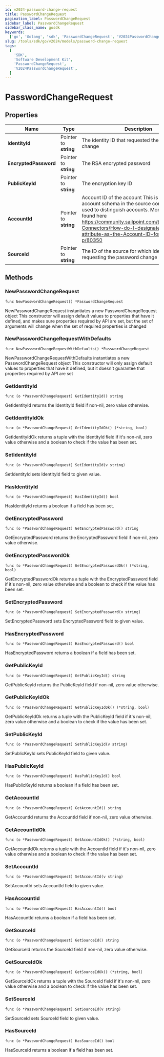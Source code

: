 ```yaml
---
id: v2024-password-change-request
title: PasswordChangeRequest
pagination_label: PasswordChangeRequest
sidebar_label: PasswordChangeRequest
sidebar_class_name: gosdk
keywords:
  ['go', 'Golang', 'sdk', 'PasswordChangeRequest', 'V2024PasswordChangeRequest']
slug: /tools/sdk/go/v2024/models/password-change-request
tags:
  [
    'SDK',
    'Software Development Kit',
    'PasswordChangeRequest',
    'V2024PasswordChangeRequest',
  ]
---
```


# PasswordChangeRequest

## Properties

| Name | Type | Description | Notes |
| --- | --- | --- | --- |
| **IdentityId** | Pointer to **string** | The identity ID that requested the password change | [optional] |
| **EncryptedPassword** | Pointer to **string** | The RSA encrypted password | [optional] |
| **PublicKeyId** | Pointer to **string** | The encryption key ID | [optional] |
| **AccountId** | Pointer to **string** | Account ID of the account This is specified per account schema in the source configuration. It is used to distinguish accounts. More info can be found here https://community.sailpoint.com/t5/IdentityNow-Connectors/How-do-I-designate-an-account-attribute-as-the-Account-ID-for-a/ta-p/80350 | [optional] |
| **SourceId** | Pointer to **string** | The ID of the source for which identity is requesting the password change | [optional] |

## Methods

### NewPasswordChangeRequest

`func NewPasswordChangeRequest() *PasswordChangeRequest`

NewPasswordChangeRequest instantiates a new PasswordChangeRequest object This constructor will assign default values to properties that have it defined, and makes sure properties required by API are set, but the set of arguments will change when the set of required properties is changed

### NewPasswordChangeRequestWithDefaults

`func NewPasswordChangeRequestWithDefaults() *PasswordChangeRequest`

NewPasswordChangeRequestWithDefaults instantiates a new PasswordChangeRequest object This constructor will only assign default values to properties that have it defined, but it doesn't guarantee that properties required by API are set

### GetIdentityId

`func (o *PasswordChangeRequest) GetIdentityId() string`

GetIdentityId returns the IdentityId field if non-nil, zero value otherwise.

### GetIdentityIdOk

`func (o *PasswordChangeRequest) GetIdentityIdOk() (*string, bool)`

GetIdentityIdOk returns a tuple with the IdentityId field if it's non-nil, zero value otherwise and a boolean to check if the value has been set.

### SetIdentityId

`func (o *PasswordChangeRequest) SetIdentityId(v string)`

SetIdentityId sets IdentityId field to given value.

### HasIdentityId

`func (o *PasswordChangeRequest) HasIdentityId() bool`

HasIdentityId returns a boolean if a field has been set.

### GetEncryptedPassword

`func (o *PasswordChangeRequest) GetEncryptedPassword() string`

GetEncryptedPassword returns the EncryptedPassword field if non-nil, zero value otherwise.

### GetEncryptedPasswordOk

`func (o *PasswordChangeRequest) GetEncryptedPasswordOk() (*string, bool)`

GetEncryptedPasswordOk returns a tuple with the EncryptedPassword field if it's non-nil, zero value otherwise and a boolean to check if the value has been set.

### SetEncryptedPassword

`func (o *PasswordChangeRequest) SetEncryptedPassword(v string)`

SetEncryptedPassword sets EncryptedPassword field to given value.

### HasEncryptedPassword

`func (o *PasswordChangeRequest) HasEncryptedPassword() bool`

HasEncryptedPassword returns a boolean if a field has been set.

### GetPublicKeyId

`func (o *PasswordChangeRequest) GetPublicKeyId() string`

GetPublicKeyId returns the PublicKeyId field if non-nil, zero value otherwise.

### GetPublicKeyIdOk

`func (o *PasswordChangeRequest) GetPublicKeyIdOk() (*string, bool)`

GetPublicKeyIdOk returns a tuple with the PublicKeyId field if it's non-nil, zero value otherwise and a boolean to check if the value has been set.

### SetPublicKeyId

`func (o *PasswordChangeRequest) SetPublicKeyId(v string)`

SetPublicKeyId sets PublicKeyId field to given value.

### HasPublicKeyId

`func (o *PasswordChangeRequest) HasPublicKeyId() bool`

HasPublicKeyId returns a boolean if a field has been set.

### GetAccountId

`func (o *PasswordChangeRequest) GetAccountId() string`

GetAccountId returns the AccountId field if non-nil, zero value otherwise.

### GetAccountIdOk

`func (o *PasswordChangeRequest) GetAccountIdOk() (*string, bool)`

GetAccountIdOk returns a tuple with the AccountId field if it's non-nil, zero value otherwise and a boolean to check if the value has been set.

### SetAccountId

`func (o *PasswordChangeRequest) SetAccountId(v string)`

SetAccountId sets AccountId field to given value.

### HasAccountId

`func (o *PasswordChangeRequest) HasAccountId() bool`

HasAccountId returns a boolean if a field has been set.

### GetSourceId

`func (o *PasswordChangeRequest) GetSourceId() string`

GetSourceId returns the SourceId field if non-nil, zero value otherwise.

### GetSourceIdOk

`func (o *PasswordChangeRequest) GetSourceIdOk() (*string, bool)`

GetSourceIdOk returns a tuple with the SourceId field if it's non-nil, zero value otherwise and a boolean to check if the value has been set.

### SetSourceId

`func (o *PasswordChangeRequest) SetSourceId(v string)`

SetSourceId sets SourceId field to given value.

### HasSourceId

`func (o *PasswordChangeRequest) HasSourceId() bool`

HasSourceId returns a boolean if a field has been set.
